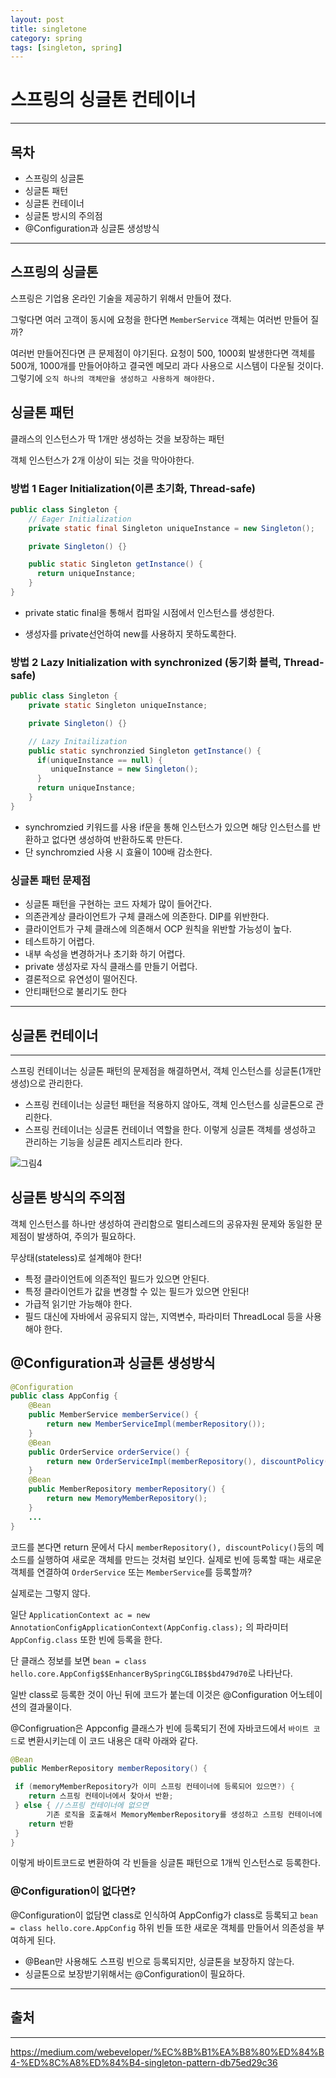 ```yaml
---
layout: post
title: singletone
category: spring
tags: [singleton, spring]
---
```


# 스프링의 싱글톤 컨테이너

---
## 목차
- 스프링의 싱글톤
- 싱글톤 패턴
- 싱글톤 컨테이너
- 싱글톤 방시의 주의점
- @Configuration과 싱글톤 생성방식
---

## 스프링의 싱글톤

스프링은 기업용 온라인 기술을 제공하기 위해서 만들어 졌다.

그렇다면 여러 고객이 동시에 요청을 한다면 ```MemberService``` 객체는 여러번 만들어 질까?

여러번 만들어진다면 큰 문제점이 야기된다. 요청이 500, 1000회 발생한다면 객체를 500개, 1000개를 만들어야하고 결국엔 메모리 과다 사용으로 시스템이 다운될 것이다. 그렇기에 ```오직 하나의 객체만을 생성하고 사용하게 해야한다.```

## 싱글톤 패턴

클래스의 인스턴스가 딱 1개만 생성하는 것을 보장하는 패턴

객체 인스턴스가 2개 이상이 되는 것을 막아야한다.

### 방법 1 Eager Initialization(이른 초기화, Thread-safe)
```java
public class Singleton {
    // Eager Initialization
    private static final Singleton uniqueInstance = new Singleton();

    private Singleton() {}

    public static Singleton getInstance() {
      return uniqueInstance; 
    } 
}
```

- private static final을 통해서 컴파일 시점에서 인스턴스를 생성한다. 

- 생성자를 private선언하여 new를 사용하지 못하도록한다.

### 방법 2 Lazy Initialization with synchronized (동기화 블럭, Thread-safe)

```java
public class Singleton {
    private static Singleton uniqueInstance;

    private Singleton() {}

    // Lazy Initailization
    public static synchronzied Singleton getInstance() {
      if(uniqueInstance == null) {
         uniqueInstance = new Singleton();
      }
      return uniqueInstance;
    }
}
```

- synchromzied 키워드를 사용 if문을 통해 인스턴스가 있으면 해당 인스턴스를 반환하고 없다면 생성하여 반환하도록 만든다.
- 단 synchromzied 사용 시 효율이 100배 감소한다.


### 싱글톤 패턴 문제점

- 싱글톤 패턴을 구현하는 코드 자체가 많이 들어간다.
- 의존관계상 클라이언트가 구체 클래스에 의존한다. DIP를 위반한다.
- 클라이언트가 구체 클래스에 의존해서 OCP 원칙을 위반할 가능성이 높다.
- 테스트하기 어렵다.
- 내부 속성을 변경하거나 초기화 하기 어렵다.
- private 생성자로 자식 클래스를 만들기 어렵다.
- 결론적으로 유연성이 떨어진다.
- 안티패턴으로 불리기도 한다
---
## 싱글톤 컨테이너
---
스프링 컨테이너는 싱글톤 패턴의 문제점을 해결하면서, 객체 인스턴스를 싱글톤(1개만 생성)으로 관리한다.

- 스프링 컨테이너는 싱글턴 패턴을 적용하지 않아도, 객체 인스턴스를 싱글톤으로 관리한다.
- 스프링 컨테이너는 싱글톤 컨테이너 역할을 한다. 이렇게 싱글톤 객체를 생성하고 관리하는 기능을 싱글톤 레지스트리라 한다.

![그림4](https://media.vlpt.us/images/happykimnh/post/5e026f0b-d9e8-4777-9b6f-d466002e76d2/image.png)

## 싱글톤 방식의 주의점

객체 인스턴스를 하나만 생성하여 관리함으로 멀티스레드의 공유자원 문제와 동일한 문제점이 발생하여, 주의가 필요하다.

무상태(stateless)로 설계해야 한다!
- 특정 클라이언트에 의존적인 필드가 있으면 안된다.
- 특정 클라이언트가 값을 변경할 수 있는 필드가 있으면 안된다!
- 가급적 읽기만 가능해야 한다.
- 필드 대신에 자바에서 공유되지 않는, 지역변수, 파라미터 ThreadLocal 등을 사용해야 한다.

## @Configuration과 싱글톤 생성방식
```java
@Configuration
public class AppConfig {
    @Bean
    public MemberService memberService() {
        return new MemberServiceImpl(memberRepository());
    }
    @Bean
    public OrderService orderService() {
        return new OrderServiceImpl(memberRepository(), discountPolicy());
    }
    @Bean
    public MemberRepository memberRepository() {
        return new MemoryMemberRepository();
    }
    ...
}
```
코드를 본다면 return 문에서 다시 ```memberRepository(), discountPolicy()```등의 메소드를 실행하여 새로운 객체를 만드는 것처럼 보인다. 실제로 빈에 등록할 때는 새로운 객체를 연결하여 ```OrderService``` 또는 ```MemberService```를 등록할까?

실제로는 그렇지 않다.

일단 ```ApplicationContext ac = new
AnnotationConfigApplicationContext(AppConfig.class);``` 의 파라미터 ```AppConfig.class``` 또한 빈에 등록을 한다. 

단 클래스 정보를 보면 ```bean = class hello.core.AppConfig$$EnhancerBySpringCGLIB$$bd479d70```로 나타난다.

일반 class로 등록한 것이 아닌 뒤에 코드가 붙는데 이것은 @Configuration 어노테이션의 결과물이다.

@Configruation은 Appconfig 클래스가 빈에 등록되기 전에 자바코드에서 ```바이트 코드```로 변환시키는데 이 코드 내용은 대략 아래와 같다.
```java
@Bean
public MemberRepository memberRepository() {

 if (memoryMemberRepository가 이미 스프링 컨테이너에 등록되어 있으면?) {
    return 스프링 컨테이너에서 찾아서 반환;
 } else { //스프링 컨테이너에 없으면
        기존 로직을 호출해서 MemoryMemberRepository를 생성하고 스프링 컨테이너에 등록
    return 반환
 }
}
```
이렇게 바이트코드로 변환하여 각 빈들을 싱글톤 패턴으로 1개씩 인스턴스로 등록한다.

### @Configuration이 없다면?

@Configuration이 없담면 class로 인식하여 AppConfig가 class로 등록되고
```bean = class hello.core.AppConfig``` 하위 빈들 또한 새로운 객체를 만들어서 의존성을 부여하게 된다.

- @Bean만 사용해도 스프링 빈으로 등록되지만, 싱글톤을 보장하지 않는다.
- 싱글톤으로 보장받기위해서는 @Configuration이 필요하다.





---
## 출처
---
https://medium.com/webeveloper/%EC%8B%B1%EA%B8%80%ED%84%B4-%ED%8C%A8%ED%84%B4-singleton-pattern-db75ed29c36